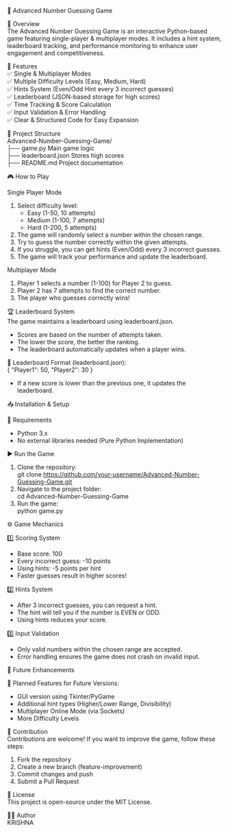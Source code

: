 🎯 Advanced Number Guessing Game

📌 Overview  
The Advanced Number Guessing Game is an interactive Python-based game featuring single-player & multiplayer modes. It includes a hint system, leaderboard tracking, and performance monitoring to enhance user engagement and competitiveness.

🚀 Features  
✅ Single & Multiplayer Modes  
✅ Multiple Difficulty Levels (Easy, Medium, Hard)  
✅ Hints System (Even/Odd Hint every 3 incorrect guesses)  
✅ Leaderboard (JSON-based storage for high scores)  
✅ Time Tracking & Score Calculation  
✅ Input Validation & Error Handling  
✅ Clear & Structured Code for Easy Expansion  

📂 Project Structure  
Advanced-Number-Guessing-Game/  
├── game.py             Main game logic  
├── leaderboard.json    Stores high scores  
├── README.md           Project documentation  

🎮 How to Play  

Single Player Mode  
1. Select difficulty level:  
   - Easy (1-50, 10 attempts)  
   - Medium (1-100, 7 attempts)  
   - Hard (1-200, 5 attempts)  
2. The game will randomly select a number within the chosen range.  
3. Try to guess the number correctly within the given attempts.  
4. If you struggle, you can get hints (Even/Odd) every 3 incorrect guesses.  
5. The game will track your performance and update the leaderboard.  

Multiplayer Mode  
1. Player 1 selects a number (1-100) for Player 2 to guess.  
2. Player 2 has 7 attempts to find the correct number.  
3. The player who guesses correctly wins!  

🏆 Leaderboard System  
The game maintains a leaderboard using leaderboard.json.  
- Scores are based on the number of attempts taken.  
- The lower the score, the better the ranking.  
- The leaderboard automatically updates when a player wins.  

📜 Leaderboard Format (leaderboard.json):  
{
    "Player1": 50,
    "Player2": 30
}  

- If a new score is lower than the previous one, it updates the leaderboard.  

📥 Installation & Setup  

🔧 Requirements  
- Python 3.x  
- No external libraries needed (Pure Python Implementation)  

▶️ Run the Game  
1. Clone the repository:  
   git clone https://github.com/your-username/Advanced-Number-Guessing-Game.git  
2. Navigate to the project folder:  
   cd Advanced-Number-Guessing-Game  
3. Run the game:  
   python game.py  

⚙️ Game Mechanics  

1️⃣ Scoring System  
- Base score: 100  
- Every incorrect guess: -10 points  
- Using hints: -5 points per hint  
- Faster guesses result in higher scores!  

2️⃣ Hints System  
- After 3 incorrect guesses, you can request a hint.  
- The hint will tell you if the number is EVEN or ODD.  
- Using hints reduces your score.  

3️⃣ Input Validation  
- Only valid numbers within the chosen range are accepted.  
- Error handling ensures the game does not crash on invalid input.  

📜 Future Enhancements  

🚀 Planned Features for Future Versions:  
- GUI version using Tkinter/PyGame  
- Additional hint types (Higher/Lower Range, Divisibility)  
- Multiplayer Online Mode (via Sockets)  
- More Difficulty Levels  

🤝 Contribution  
Contributions are welcome! If you want to improve the game, follow these steps:  
1. Fork the repository  
2. Create a new branch (feature-improvement)  
3. Commit changes and push  
4. Submit a Pull Request  

📜 License  
This project is open-source under the MIT License.  

👨‍💻 Author  
KRISHNA  

